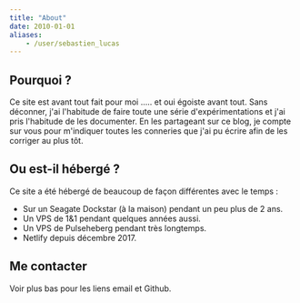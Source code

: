 ```yaml
---
title: "About"
date: 2010-01-01
aliases:
    - /user/sebastien_lucas
---
```


## Pourquoi ?

Ce site est avant tout fait pour moi ..... et oui égoiste avant tout. Sans déconner, j'ai l'habitude de faire toute une série d'expérimentations et j'ai pris l'habitude de les documenter. En les partageant sur ce blog, je compte sur vous pour m'indiquer toutes les conneries que j'ai pu écrire afin de les corriger au plus tôt.

## Ou est-il hébergé ?

Ce site a été hébergé de beaucoup de façon différentes avec le temps :
 * Sur un Seagate Dockstar (à la maison) pendant un peu plus de 2 ans.
 * Un VPS de 1&1 pendant quelques années aussi.
 * Un VPS de Pulseheberg pendant très longtemps.
 * Netlify depuis décembre 2017.

## Me contacter

Voir plus bas pour les liens email et Github.
